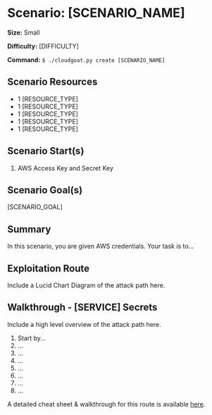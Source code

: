 # Scenario: [SCENARIO_NAME]

**Size:** Small

**Difficulty:** [DIFFICULTY]

**Command:** `$ ./cloudgoat.py create [SCENARIO_NAME]`

## Scenario Resources

- 1 [RESOURCE_TYPE]
- 1 [RESOURCE_TYPE]
- 1 [RESOURCE_TYPE]
- 1 [RESOURCE_TYPE]
- 1 [RESOURCE_TYPE]

## Scenario Start(s)

1. AWS Access Key and Secret Key

## Scenario Goal(s)

[SCENARIO_GOAL]

## Summary

In this scenario, you are given AWS credentials. Your task is to...

## Exploitation Route

Include a Lucid Chart Diagram of the attack path here. 

## Walkthrough - [SERVICE] Secrets

Include a high level overview of the attack path here. 

1. Start by...
2. ...
3. ...
4. ...
5. ...
6. ...
7. ...
8. ...

A detailed cheat sheet & walkthrough for this route is available [here](./cheat_sheet.md). 
